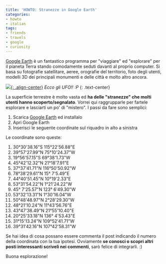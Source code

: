```yaml
---
title: 'HOWTO: Stranezze in Google Earth'
categories:
- howto
- italian
tags:
- friends
- travels
- google
- curiosity
---
```

[Google Earth](http://earth.google.it/) è un fantastico programma per
"viaggiare" ed "esplorare" per il pianeta Terra stando comodamente seduti
davanti al proprio computer. Si basa su fotografie satellitare, aeree,
orografie del territorio, foto degli utenti, modelli 3D dei principali
monumenti e delle città e molto altro ancora.

[![]({{site.url}}/assets/images/google_earth.png){: .align-center}]({{site.url}}/assets/images/google_earth.png)
_Ecco gli UFO!! :P_
{: .text-center}

La superficie terrestre è molto vasta ed **ha delle "stranezze" che molti
utenti hanno scoperto/segnalato**. Vorrei qui raggrupparle per fartele
esplorare e lasciarti un po' di "mistero". I passi da fare sono semplici:

  1. Scarica [Google Earth](http://earth.google.it/) ed installalo
  2. Apri Google Earth
  3. Inserisci le seguente coordinate sul riquadro in alto a sinistra
  
Le coordinate sono queste:

  1. 30°30'38.16"S 115°22'56.88"E
  2. 39°57'27.99"N 75°10'24.37"W
  3. 19°56'57.15"S 69°38'1.73"W
  4. 45°42'12.32"N 21°18'7.91"E
  5. 37°37'41.71"N 116°50'50.92"W
  6. 78°38'29.61"N 15° 7'5.49"E
  7. 44°40'51.45"N 10°19'2.33"E
  8. 53°31'54.22"N 1°21'24.22"W
  9. 45° 7'25.57"N 123° 6'49.30"W
  10. 53°32'13.31"N 1°30'16.04"W
  11. 50°48'48.97"N 2°28'29.30"W
  12. 48°21'10.24"N 11°43'56.76"E
  13. 43°47'38.49"N 21°55'10.40"E
  14. 20°25'33.18"N 136° 4'53.43"E
  15. 31°15'13.24"N 109°52'41.71"W
  16. 39°31'42.16"N 107°42'58.31"W
  

Se hai idea di cosa possano essere commenta il post indicando il numero della
coordinata con la tua ipotesi. Ovviamente **se conosci o scopri altri posti
interessanti scriveli nei commenti**, sarò felice di integrarli. :)

Buona esplorazione!
